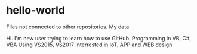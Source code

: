 # hello-world
Files not connected to other repositories. My data

Hi. I'm new user trying to learn how to use GitHub.
Programming in VB, C#, VBA
Using VS2015, VS2017
Interrested in IoT, APP and WEB design
